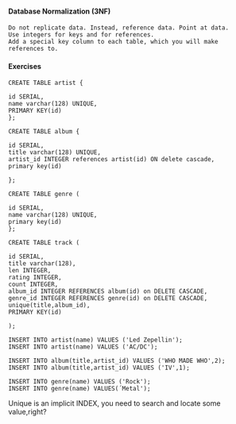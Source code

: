 #### Database Normalization (3NF)

    Do not replicate data. Instead, reference data. Point at data.
    Use integers for keys and for references.
    Add a special key column to each table, which you will make
    references to.


#### Exercises

    CREATE TABLE artist {

    id SERIAL,
    name varchar(128) UNIQUE,
    PRIMARY KEY(id)
    };

    CREATE TABLE album {

    id SERIAL,
    title varchar(128) UNIQUE,
    artist_id INTEGER references artist(id) ON delete cascade,
    primary key(id)

    };

    CREATE TABLE genre (

    id SERIAL,
    name varchar(128) UNIQUE,
    primary key(id)
    };

    CREATE TABLE track (

    id SERIAL,
    title varchar(128),
    len INTEGER,
    rating INTEGER,
    count INTEGER,
    album_id INTEGER REFERENCES album(id) on DELETE CASCADE,
    genre_id INTEGER REFERENCES genre(id) on DELETE CASCADE,
    unique(title,album_id),
    PRIMARY KEY(id)

    );

    INSERT INTO artist(name) VALUES ('Led Zepellin');
    INSERT INTO artist(name) VALUES ('AC/DC');

    INSERT INTO album(title,artist_id) VALUES ('WHO MADE WHO',2);
    INSERT INTO album(title,artist_id) VALUES ('IV',1);   
    
    INSERT INTO genre(name) VALUES ('Rock');
    INSERT INTO genre(name) VALUES(´Metal');

    

Unique is an implicit INDEX, you need to search and locate some value,right?


    
    
